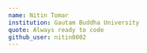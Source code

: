 ```yaml
---
name: Nitin Tomar
institution: Gautam Buddha University
quote: Always ready to code
github_user: nitin0002
---
```

